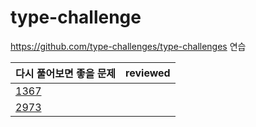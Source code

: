# type-challenge

https://github.com/type-challenges/type-challenges 연습

| **다시 풀어보면 좋을 문제**                    | **reviewed** |
| ---------------------------------------------- | :----------: |
| [1367](/week10/1367-remove-index-signature.md) |              |
| [2973](/week11/2793-mutable.md)                |              |
